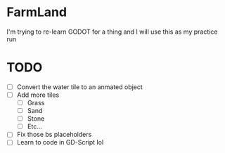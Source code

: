 # FarmLand

I'm trying to re-learn GODOT for a thing and I will use this as my practice run

# TODO

- [ ] Convert the water tile to an anmated object
- [ ] Add more tiles
	- [ ] Grass
	- [ ] Sand
	- [ ] Stone
	- [ ] Etc...
- [ ] Fix those bs placeholders
- [ ] Learn to code in GD-Script lol

